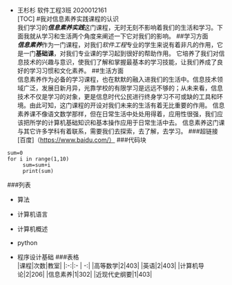  - 王杉杉 软件工程3班 2020012161  
[TOC]
#我对信息素养实践课程的认识  
  我们学习的***信息素养实践***这门课程，无时无刻不影响着我们的生活和学习。下面我就从学习和生活两个角度来阐述一下它对我们的影响。
##学习方面  
  ***信息素养***作为一门课程，对我们*软件工程*专业的学生来说有着非凡的作用，它是一门**基础课**，对我们专业课的学习起到很好的帮助作用。
它培养了我们对信息技术的兴趣与意识，使我们了解和掌握最基本的学习技能，让我们养成了良好的学习习惯和文化素养。
##生活方面  
  信息素养作为必备的学习课程，也在默默的融入进我们的生活中。信息技术领域广泛，发展日新月异，光靠学校的有限学习是远远不够的；从未来看，信息技术不仅是学习的对象，更是信息时代公民进行终身学习不可或缺的工具和环境。由此可知，这门课程的开设对我们未来的生活有着无比重要的作用。 
  信息素养课不像语文数学那样，但在日常生活中处处用得着，应用性很强，我们应该把所学的计算机基础知识和基本操作应用于日常生活中去。
  信息素养这门课与其它许多学科有着联系，需要我们去探索，去了解，去学习。
###超链接  
 [百度]（https://www.baidu.com/）
 ###代码块  
```
sum=0
for i in range(1,10)
     sum=sum+i
     print(sum)
```
###列表  
+ 算法
- 计算机语言
+ 计算机概述
- python
+ 程序设计基础
###表格  
|课程|次数|教室|
|:-:|:- | -:|
|高等数学|2|403|
|英语|2|403|
|计算机导论|2|206|
|信息素养|1|302|
|近现代史纲要|1|403|







